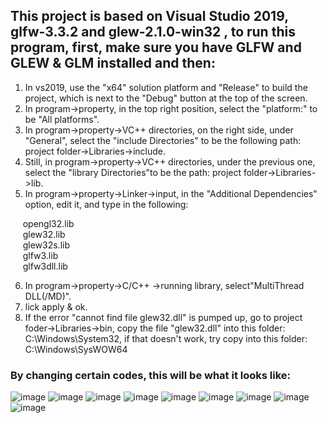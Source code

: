 
## This project is based on Visual Studio 2019, glfw-3.3.2 and glew-2.1.0-win32 , to run this program, first, make sure you have GLFW and GLEW & GLM installed and then:<br />

1.  In vs2019, use the "x64" solution platform and "Release" to build the project, which is next to the "Debug" button at the top of the screen.<br />
2.  In program->property, in the top right position, select the "platform:" to be "All platforms".<br />
3.  In program->property->VC++ directories, on the right side, under "General", select the "include Directories" to be the following path: project folder->Libraries->include.<br />
4.  Still, in program->property->VC++ directories, under the previous one, select the "library Directories"to be the path: project folder->Libraries->lib.<br />
5.  In program->property->Linker->input, in the "Additional Dependencies" option, edit it, and type in the following:<br />

&nbsp;&nbsp;&nbsp;&nbsp;     opengl32.lib <br />
&nbsp;&nbsp;&nbsp;&nbsp;      glew32.lib  <br />
&nbsp;&nbsp;&nbsp;&nbsp;      glew32s.lib  <br />
&nbsp;&nbsp;&nbsp;&nbsp;      glfw3.lib  <br />
&nbsp;&nbsp;&nbsp;&nbsp;      glfw3dll.lib  <br />

6.  In program->property->C/C++ ->running library, select"MultiThread DLL(/MD)".<br />
7.  lick apply & ok.<br />
8.  If the error "cannot find file glew32.dll" is pumped up, go to project foder->Libraries->bin, copy the file "glew32.dll" into this folder: C:\Windows\System32, if that doesn't work, try copy into this folder: C:\Windows\SysWOW64<br />
### By changing certain codes, this will be what it looks like:
![image](https://github.com/AlexWeiZH/Computer-Graphics-21Fall/assets/98062338/f69bb252-c6bb-415d-bc49-a2b22c2635c2)
![image](https://github.com/AlexWeiZH/Computer-Graphics-21Fall/assets/98062338/ff0214aa-7a61-4925-8e56-903f34ce950d)
![image](https://github.com/AlexWeiZH/Computer-Graphics-21Fall/assets/98062338/24bc0810-7db7-48aa-abce-e46b5c2a51e6)
![image](https://github.com/AlexWeiZH/Computer-Graphics-21Fall/assets/98062338/94b4b0e3-56d8-43ea-95fc-dc397ffe06fd)
![image](https://github.com/AlexWeiZH/Computer-Graphics-21Fall/assets/98062338/75dffe77-c284-446c-95ad-f0aaa720557b)
![image](https://github.com/AlexWeiZH/Computer-Graphics-21Fall/assets/98062338/6ea0b484-b7e2-44f9-985f-00d737a289d2)
![image](https://github.com/AlexWeiZH/Computer-Graphics-21Fall/assets/98062338/a045c068-cd01-4f25-9a06-b94b85800e63)
![image](https://github.com/AlexWeiZH/Computer-Graphics-21Fall/assets/98062338/5b4192e8-5581-42ae-bc85-67c335aa8146)
![image](https://github.com/AlexWeiZH/Computer-Graphics-21Fall/assets/98062338/8643b30d-646d-4ab1-9bb7-6a2d81834682)


